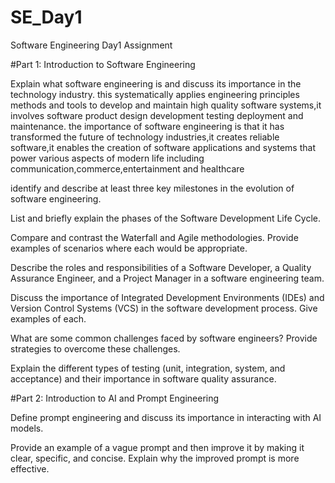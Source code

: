 # SE_Day1
Software Engineering Day1 Assignment

#Part 1: Introduction to Software Engineering

Explain what software engineering is and discuss its importance in the technology industry.
this systematically applies engineering principles methods and tools to develop and maintain high quality software systems,it involves software product design development testing deployment and maintenance.
the importance of software engineering is that it has transformed the future of technology industries,it creates reliable software,it enables the creation of software applications and systems that power various aspects of modern life including communication,commerce,entertainment and healthcare

identify and describe at least three key milestones in the evolution of software engineering.


List and briefly explain the phases of the Software Development Life Cycle.


Compare and contrast the Waterfall and Agile methodologies. Provide examples of scenarios where each would be appropriate.


Describe the roles and responsibilities of a Software Developer, a Quality Assurance Engineer, and a Project Manager in a software engineering team.


Discuss the importance of Integrated Development Environments (IDEs) and Version Control Systems (VCS) in the software development process. Give examples of each.


What are some common challenges faced by software engineers? Provide strategies to overcome these challenges.


Explain the different types of testing (unit, integration, system, and acceptance) and their importance in software quality assurance.


#Part 2: Introduction to AI and Prompt Engineering


Define prompt engineering and discuss its importance in interacting with AI models.


Provide an example of a vague prompt and then improve it by making it clear, specific, and concise. Explain why the improved prompt is more effective.
